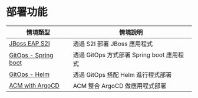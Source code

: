 # 部署功能

| 情境類型 | 情境說明 |
|---|---|
| [JBoss EAP S2I](https://github.com/CCChou/OpenShift-PoC-Scenario/blob/main/02_Deploy/01_jboss_eap74_s2i_deploy/README.md) | 透過 S2I 部署 JBoss 應用程式 |
| [GitOps - Spring boot](https://github.com/CCChou/OpenShift-PoC-Scenario/blob/main/02_Deploy/02_spring_gitops_deploy/README.md) | 透過 GitOps 方式部署 Spring boot 應用程式 |
| [GitOps - Helm](https://github.com/CCChou/OpenShift-PoC-Scenario/blob/main/02_Deploy/03_helm_gitops_deploy/README.md) | 透過 GitOps 搭配 Helm 進行程式部署 |
| [ACM with ArgoCD](https://github.com/CCChou/OpenShift-PoC-Scenario/blob/main/02_Deploy/04_acm_gitops_argocd_deploy/README.md) | ACM 整合 ArgoCD 做應用程式部署 |
